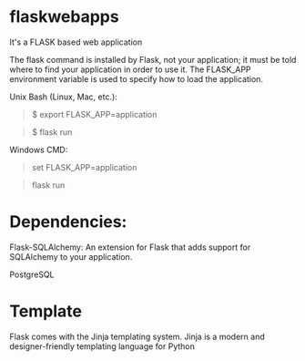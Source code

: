# flaskwebapps
It's a FLASK based web application

The flask command is installed by Flask, not your application; it must be told where to find your application in order to use it. The FLASK_APP environment variable is used to specify how to load the application.


Unix Bash (Linux, Mac, etc.):
> $ export FLASK_APP=application

> $ flask run

Windows CMD:
> set FLASK_APP=application

> flask run

# Dependencies:
Flask-SQLAlchemy: An extension for Flask that adds support for SQLAlchemy to your application.

PostgreSQL

# Template
Flask comes with the Jinja templating system.
Jinja is a modern and designer-friendly templating language for Python
